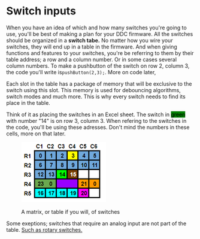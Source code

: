 # Switch inputs

When you have an idea of which and how many switches you're going to use, you'll be best of making a plan for your DDC firmware. All the switches should be organized in a **switch tabe.** No matter how you wire your switches, they will end up in a table in the firmware. And when giving functions and features to your switches, you're be referring to them by their table address; a row and a column number. Or in some cases several column numbers. To make a pushbutton of the switch on row 2, column 3, the code you'll write is`pushButton(2,3);`. More on code later,&#x20;

Each slot in the table has a package of memory that will be exclusive to the switch using this slot. This memory is used for debouncing algorithms, switch modes and much more. This is why every switch needs to find its place in the table.

Think of it as placing the switches in an Excel sheet. The switch in <mark style="background-color:green;">green</mark> with number "14" is on row 3, column 3. When refering to the switches in the code, you'll be using these adresses. Don't mind the numbers in these cells, more on that later.&#x20;

<figure><img src="../../.gitbook/assets/image (3) (1) (1) (1) (1).png" alt=""><figcaption><p>A matrix, or table if you will, of switches</p></figcaption></figure>

Some exeptions; switches that require an analog input are not part of the table. [Such as rotary switches.](../../switch-library/rotary-switches/)
